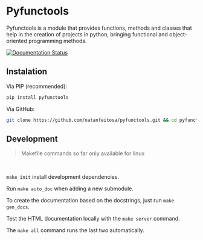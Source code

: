 # Pyfunctools

Pyfunctools is a module that provides functions, methods and classes that help in the creation of projects in python, bringing functional and object-oriented programming methods.

[![Documentation Status](https://readthedocs.org/projects/pyfunctools/badge/?version=latest)](https://pyfunctools.readthedocs.io/en/latest/?badge=latest)


## Instalation

Via PIP (recommended):
```sh
pip install pyfunctools
```

Via GitHub:
```sh
git clone https://github.com/natanfeitosa/pyfunctools.git && cd pyfunctools && pip install .
```

## Development

> Makefile commands so far only available for linux

<br>

```make init``` install development dependencies.

Run ```make auto_doc``` when adding a new submodule.

To create the documentation based on the docstrings, just run ```make gen_docs```.

Test the HTML documentation locally with the ```make server``` command.

The ```make all``` command runs the last two automatically.
